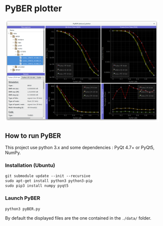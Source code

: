 # PyBER plotter

![](img/PyBER_screenshot.png)

## How to run PyBER
This project use python 3.x and some dependencies : PyQt 4.7+ or PyQt5, NumPy.

### Installation (Ubuntu)

	git submodule update --init --recursive
	sudo apt-get install python3 python3-pip
	sudo pip3 install numpy pyqt5

### Launch PyBER

	python3 pyBER.py

By default the displayed files are the one contained in the `./data/` folder.
